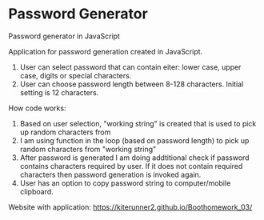 # Password Generator
 Password generator in JavaScript

Application for password generation created in JavaScript.
1. User can select password that can contain eiter: lower case, upper case, digits or special characters.
2. User can choose password length between 8-128 characters. Initial setting is 12 characters.

How code works:
1. Based on user selection, "working string" is created that is used to pick up random characters from
2. I am using function in the loop (based on password length) to pick up random characters from "working string"
3. After password is generated I am doing addtitional check if password contains characters required by user. If it does not contain required characters then password generation is invoked again.
4. User has an option to copy password string to computer/mobile clipboard.

Website with application: https://kiterunner2.github.io/Boothomework_03/


